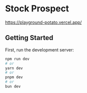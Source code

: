 # Stock Prospect
https://playground-potato.vercel.app/


## Getting Started

First, run the development server:

```bash
npm run dev
# or
yarn dev
# or
pnpm dev
# or
bun dev
```
